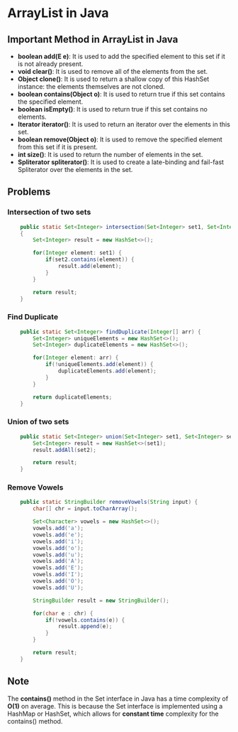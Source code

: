 # ArrayList in Java

## Important Method in ArrayList in Java

- **boolean add(E e)**: It is used to add the specified element to this set if it is not already present.
- **void clear()**: It is used to remove all of the elements from the set.
- **Object clone()**: It is used to return a shallow copy of this HashSet instance: the elements themselves are not cloned.
- **boolean contains(Object o)**: It is used to return true if this set contains the specified element.
- **boolean isEmpty()**: It is used to return true if this set contains no elements.
- **Iterator<E> iterator()**: It is used to return an iterator over the elements in this set.
- **boolean remove(Object o)**: It is used to remove the specified element from this set if it is present.
- **int size()**: It is used to return the number of elements in the set.
- **Spliterator<E> spliterator()**: It is used to create a late-binding and fail-fast Spliterator over the elements in the set.

## Problems

### Intersection of two sets

```java
    public static Set<Integer> intersection(Set<Integer> set1, Set<Integer> set2)
    {
        Set<Integer> result = new HashSet<>();

        for(Integer element: set1) {
            if(set2.contains(element)) {
                result.add(element);
            }
        }

        return result;
    }
```

### Find Duplicate

```java
    public static Set<Integer> findDuplicate(Integer[] arr) {
        Set<Integer> uniqueElements = new HashSet<>();
        Set<Integer> duplicateElements = new HashSet<>();

        for(Integer element: arr) {
            if(!uniqueElements.add(element)) {
                duplicateElements.add(element);
            }
        }

        return duplicateElements;
    }
```

### Union of two sets

```java
    public static Set<Integer> union(Set<Integer> set1, Set<Integer> set2) {
        Set<Integer> result = new HashSet<>(set1);
        result.addAll(set2);

        return result;
    }
```

### Remove Vowels

```java
    public static StringBuilder removeVowels(String input) {
        char[] chr = input.toCharArray();

        Set<Character> vowels = new HashSet<>();
        vowels.add('a');
        vowels.add('e');
        vowels.add('i');
        vowels.add('o');
        vowels.add('u');
        vowels.add('A');
        vowels.add('E');
        vowels.add('I');
        vowels.add('O');
        vowels.add('U');

        StringBuilder result = new StringBuilder();

        for(char e : chr) {
            if(!vowels.contains(e)) {
                result.append(e);
            }
        }

        return result;
    }
```

## Note

The **contains()** method in the Set interface in Java has a time complexity of **O(1)** on average. This is because the Set interface is implemented using a HashMap or HashSet, which allows for **constant time** complexity for the contains() method.
